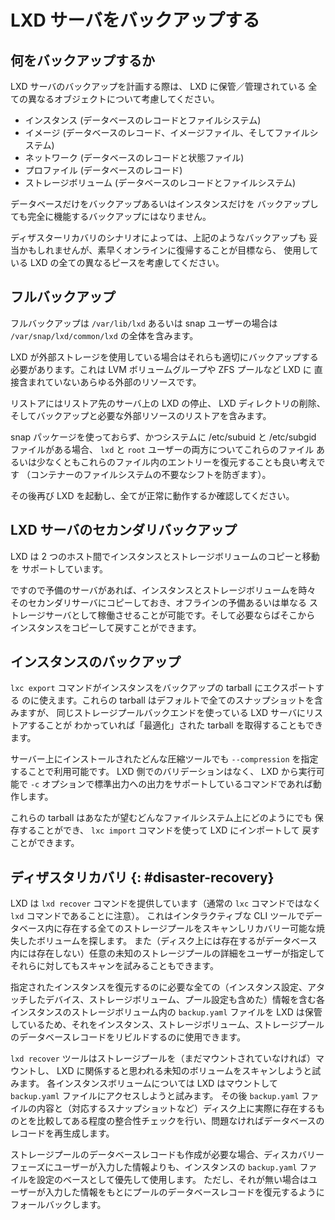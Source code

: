 # LXD サーバをバックアップする
<!-- Backing up a LXD server -->
## 何をバックアップするか <!-- What to backup -->
LXD サーバのバックアップを計画する際は、 LXD に保管／管理されている
全ての異なるオブジェクトについて考慮してください。
<!--
When planning to backup a LXD server, consider all the different objects
that are stored/managed by LXD:
-->

 - インスタンス (データベースのレコードとファイルシステム) <!-- Instances (database records and filesystems) -->
 - イメージ (データベースのレコード、イメージファイル、そしてファイルシステム) <!-- Images (database records, image files and filesystems) -->
 - ネットワーク (データベースのレコードと状態ファイル) <!-- Networks (database records and state files) -->
 - プロファイル (データベースのレコード) <!-- Profiles (database records) -->
 - ストレージボリューム (データベースのレコードとファイルシステム) <!-- Storage volumes (database records and filesystems) -->

データベースだけをバックアップあるいはインスタンスだけを
バックアップしても完全に機能するバックアップにはなりません。
<!--
Only backing up the database or only backing up the instances
will not get you a fully functional backup.
-->

ディザスターリカバリのシナリオによっては、上記のようなバックアップも
妥当かもしれませんが、素早くオンラインに復帰することが目標なら、
使用している LXD の全ての異なるピースを考慮してください。
<!--
In some disaster recovery scenarios, that may be reasonable but if your
goal is to get back online quickly, consider all the different pieces of
LXD you're using.
-->

## フルバックアップ <!-- Full backup -->
フルバックアップは `/var/lib/lxd` あるいは snap ユーザーの場合は `/var/snap/lxd/common/lxd` の全体を含みます。
<!--
A full backup would include the entirety of `/var/lib/lxd` or `/var/snap/lxd/common/lxd` for snap users.
-->

LXD が外部ストレージを使用している場合はそれらも適切にバックアップする
必要があります。これは LVM ボリュームグループや ZFS プールなど LXD に
直接含まれていないあらゆる外部のリソースです。
<!--
You will also need to appropriately backup any external storage that you
made LXD use, this can be LVM volume groups, ZFS zpools or any other
resource which isn't directly self-contained to LXD.
-->

リストアにはリストア先のサーバ上の LXD の停止、 LXD ディレクトリの削除、
そしてバックアップと必要な外部リソースのリストアを含みます。
<!--
Restoring involves stopping LXD on the target server, wiping the lxd
directory, restoring the backup and any external dependency it requires.
-->

snap パッケージを使っておらず、かつシステムに /etc/subuid と /etc/subgid
ファイルがある場合、 `lxd` と `root` ユーザーの両方についてこれらのファイル
あるいは少なくともこれらのファイル内のエントリーを復元することも良い考えです
（コンテナーのファイルシステムの不要なシフトを防ぎます）。
<!--
If not using the snap package and your source system has a /etc/subuid
and /etc/subgid file, restoring those or at least the entries inside
them for both the `lxd` and `root` user is also a good idea
(avoids needless shifting of container filesystems).
-->

その後再び LXD を起動し、全てが正常に動作するか確認してください。
<!--
Then start LXD again and check that everything works fine.
-->

## LXD サーバのセカンダリバックアップ <!-- Secondary backup LXD server -->
LXD は 2 つのホスト間でインスタンスとストレージボリュームのコピーと移動を
サポートしています。
<!--
LXD supports copying and moving instances and storage volumes between two hosts.
-->

ですので予備のサーバがあれば、インスタンスとストレージボリュームを時々
そのセカンダリサーバにコピーしておき、オフラインの予備あるいは単なる
ストレージサーバとして稼働させることが可能です。そして必要ならばそこから
インスタンスをコピーして戻すことができます。
<!--
So with a spare server, you can copy your instances and storage volumes
to that secondary server every so often, allowing it to act as either an
offline spare or just as a storage server that you can copy your
instances back from if needed.
-->

## インスタンスのバックアップ <!-- Instance backups -->
`lxc export` コマンドがインスタンスをバックアップの tarball にエクスポートする
のに使えます。これらの tarball はデフォルトで全てのスナップショットを含みますが、
同じストレージプールバックエンドを使っている LXD サーバにリストアすることが
わかっていれば「最適化」された tarball を取得することもできます。
<!--
The `lxc export` command can be used to export instances to a backup tarball.
Those tarballs will include all snapshots by default and an "optimized"
tarball can be obtained if you know that you'll be restoring on a LXD
server using the same storage pool backend.
-->

サーバー上にインストールされたどんな圧縮ツールでも `--compression` を指定することで利用可能です。
LXD 側でのバリデーションはなく、 LXD から実行可能で `-c` オプションで標準出力への出力をサポートしているコマンドであれば動作します。
<!--
You can use any compressor installed on the server using the `-\-compression` flag.
There is no validation on the LXD side, any command that is available
to LXD and supports `-c` for stdout should work.
-->

これらの tarball はあなたが望むどんなファイルシステム上にどのようにでも
保存することができ、 `lxc import` コマンドを使って LXD にインポートして
戻すことができます。
<!--
Those tarballs can be saved any way you want on any filesystem you want
and can be imported back into LXD using the `lxc import` command.
-->

## ディザスタリカバリ {: #disaster-recovery} <!-- Disaster recovery -->
LXD は `lxd recover` コマンドを提供しています（通常の `lxc` コマンドではなく `lxd` コマンドであることに注意）。
これはインタラクティブな CLI ツールでデータベース内に存在する全てのストレージプールをスキャンしリカバリー可能な焼失したボリュームを探します。
また（ディスク上には存在するがデータベース内には存在しない）任意の未知のストレージプールの詳細をユーザーが指定してそれらに対してもスキャンを試みることもできます。
<!--
LXD provides the `lxd recover` command (note the the `lxd` command rather than the normal `lxc` command).
This is an interactive CLI tool that will attempt to scan all storage pools that exist in the database looking for
missing volumes that can be recovered. It also provides the ability for the user to specify the details of any
unknown storage pools (those that exist on disk but do not exist in the database) and it will attempt to scan those
too.
-->

指定されたインスタンスを復元するのに必要な全ての（インスタンス設定、アタッチしたデバイス、ストレージボリューム、プール設定も含めた）情報を含む各インスタンスのストレージボリューム内の `backup.yaml` ファイルを LXD は保管しているため、それをインスタンス、ストレージボリューム、ストレージプールのデータベースレコードをリビルドするのに使用できます。
<!--
Because LXD maintains a `backup.yaml` file in each instance's storage volume which contains all necessary
information to recover a given instance (including instance configuration, attached devices, storage volume and
pool configuration) it can be used to rebuild the instance, storage volume and storage pool database records.
-->

`lxd recover` ツールはストレージプールを（まだマウントされていなければ）マウントし、 LXD に関係すると思われる未知のボリュームをスキャンしようと試みます。
各インスタンスボリュームについては LXD はマウントして `backup.yaml` ファイルにアクセスしようと試みます。
その後 `backup.yaml` ファイルの内容と（対応するスナップショットなど）ディスク上に実際に存在するものとを比較してある程度の整合性チェックを行い、問題なければデータベースのレコードを再生成します。
<!--
The `lxd recover` tool will attempt to mount the storage pool (if not already mounted) and scan it for unknown
volumes that look like they are associated with LXD. For each instance volume LXD will attempt to mount it and
access the `backup.yaml` file. From there it will perform some consistency checks to compare what is in the
`backup.yaml` file with what is actually on disk (such as matching snapshots) and if all checks out then the
database records are recreated.
-->

ストレージプールのデータベースレコードも作成が必要な場合、ディスカバリーフェーズにユーザーが入力した情報よりも、インスタンスの `backup.yaml` ファイルを設定のベースとして優先して使用します。
ただし、それが無い場合はユーザーが入力した情報をもとにプールのデータベースレコードを復元するようにフォールバックします。
<!--
If the storage pool database record also needs to be created then it will prefer to use an instance `backup.yaml`
file as the basis of its config, rather than what the user provided during the discovery phase, however if not
available then it will fallback to restoring the pool's database record with what was provided by the user.
-->

